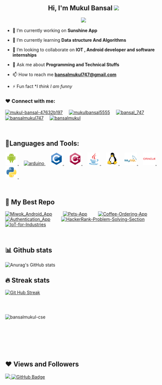 
<h2 align="center">
  Hi, I'm Mukul Bansal
  <img src="https://media.giphy.com/media/hvRJCLFzcasrR4ia7z/giphy.gif" width="28">
</h2>

<p align="center">
  <a href="https://github.com/DenverCoder1/readme-typing-svg"><img src="https://readme-typing-svg.herokuapp.com/?lines=Enthusiastic+Learner+with+a+;passion+of+programming+and+;become+a+developer&font=Fira%20Code&center=true&width=440&height=45&color=406df7&vCenter=true&size=22"></a>
</p>

- 🔭 I’m currently working on **Sunshine App**

- 🌱 I’m currently learning **Data structure And Algorithms**

- 👯 I’m looking to collaborate on **IOT , Android developer  and software internships**

- 💬 Ask me about **Programming and Technical Stuffs**

- 📫 How to reach me **bansalmukul747@gmail.com**

- ⚡ Fun fact **I think I am funny*

<h3 align="left">❤ Connect with me:</h3>
<p align="left">
<a href="https://linkedin.com/in/mukul-bansal-47632b197" target="blank"><img align="center" src="https://raw.githubusercontent.com/rahuldkjain/github-profile-readme-generator/master/src/images/icons/Social/linked-in-alt.svg" alt="mukul-bansal-47632b197" height="30" width="40" /></a>
   &nbsp;  &nbsp;
<a href="https://instagram.com/mukulbansal5555" target="blank"><img align="center" src="https://raw.githubusercontent.com/rahuldkjain/github-profile-readme-generator/master/src/images/icons/Social/instagram.svg" alt="mukulbansal5555" height="30" width="40" /></a>
   &nbsp;  &nbsp;
<a href="https://www.codechef.com/users/bansal_747" target="blank"><img align="center" src="https://cdn.jsdelivr.net/npm/simple-icons@3.1.0/icons/codechef.svg" alt="bansal_747" height="30" width="40" /></a>
   &nbsp;  &nbsp;
<a href="https://www.hackerrank.com/bansalmukul747" target="blank"><img align="center" src="https://raw.githubusercontent.com/rahuldkjain/github-profile-readme-generator/master/src/images/icons/Social/hackerrank.svg" alt="bansalmukul747" height="30" width="40" /></a>
   &nbsp;  &nbsp;
<a href="https://www.leetcode.com/bansalmukul" target="blank"><img align="center" src="https://raw.githubusercontent.com/rahuldkjain/github-profile-readme-generator/master/src/images/icons/Social/leet-code.svg" alt="bansalmukul" height="30" width="40" /></a>
   &nbsp;  &nbsp;
</p>
&nbsp;

  ##  🚀Languages and Tools:
<p align="left"> <a href="https://developer.android.com" target="_blank"> <img src="https://raw.githubusercontent.com/devicons/devicon/master/icons/android/android-original-wordmark.svg" alt="android" width="40" height="40"/> </a>
   &nbsp;  &nbsp;
  <a href="https://www.arduino.cc/" target="_blank"> <img src="https://cdn.worldvectorlogo.com/logos/arduino-1.svg" alt="arduino" width="40" height="40"/> </a>
   &nbsp;  &nbsp;
  <a href="https://www.cprogramming.com/" target="_blank"> <img src="https://raw.githubusercontent.com/devicons/devicon/master/icons/c/c-original.svg" alt="c" width="40" height="40"/> </a>
   &nbsp;  &nbsp;
  <a href="https://www.w3schools.com/cpp/" target="_blank"> <img src="https://raw.githubusercontent.com/devicons/devicon/master/icons/cplusplus/cplusplus-original.svg" alt="cplusplus" width="40" height="40"/> </a>
   &nbsp;  &nbsp;
  <a href="https://www.java.com" target="_blank"> <img src="https://raw.githubusercontent.com/devicons/devicon/master/icons/java/java-original.svg" alt="java" width="40" height="40"/> </a>
   &nbsp;  &nbsp;
  <a href="https://www.linux.org/" target="_blank"> <img src="https://raw.githubusercontent.com/devicons/devicon/master/icons/linux/linux-original.svg" alt="linux" width="40" height="40"/> </a>
  &nbsp;  &nbsp;
  <a href="https://www.mysql.com/" target="_blank"> <img src="https://raw.githubusercontent.com/devicons/devicon/master/icons/mysql/mysql-original-wordmark.svg" alt="mysql" width="40" height="40"/> </a>
   &nbsp;  &nbsp;
  <a href="https://www.oracle.com/" target="_blank"> <img src="https://raw.githubusercontent.com/devicons/devicon/master/icons/oracle/oracle-original.svg" alt="oracle" width="40" height="40"/> </a>
  &nbsp;  &nbsp;
  <a href="https://www.python.org" target="_blank"> <img src="https://raw.githubusercontent.com/devicons/devicon/master/icons/python/python-original.svg" alt="python" width="40" height="40"/> </a>
   &nbsp;  &nbsp;
</p>

&nbsp;  &nbsp;

## 📘 My Best Repo


<p align="left">
  <a href="https://github.com/bansalmukul-cse/Miwok_Android_App"><img width="382" src="https://github-readme-stats.vercel.app/api/pin/?username=bansalmukul-cse&theme=react&bg_color=1F222E&title_color=F85D7F&icon_color=F8D866&hide_border=false&show_icons=false&repo=Miwok_Android_App" alt="Miwok_Android_App"></a>
    &nbsp;  &nbsp;  &nbsp;  &nbsp;
  <a href="https://github.com/bansalmukul-cse/Pets-App"><img width="382" src="https://github-readme-stats.vercel.app/api/pin/?username=bansalmukul-cse&theme=react&bg_color=1F222E&title_color=F85D7F&icon_color=F8D866&hide_border=false&show_icons=false&repo=Pets-App" alt="Pets-App"></a>
      &nbsp;  &nbsp;  &nbsp;  &nbsp;
  <a href="https://github.com/bansalmukul-cse/Coffee-Ordering-App"><img width="382" src="https://github-readme-stats.vercel.app/api/pin/?username=bansalmukul-cse&theme=react&bg_color=1F222E&title_color=F85D7F&icon_color=F8D866&hide_border=false&show_icons=false&repo=Coffee-Ordering-App" alt="Coffee-Ordering-App"></a>
      &nbsp;  &nbsp;  &nbsp;  &nbsp;
  <a href="https://github.com/bansalmukul-cse/Authentication_App"><img width="382" src="https://github-readme-stats.vercel.app/api/pin/?username=bansalmukul-cse&theme=react&bg_color=1F222E&title_color=F85D7F&icon_color=F8D866&hide_border=false&show_icons=false&repo=Authentication_App" alt="Authentication_App"></a>
      &nbsp;  &nbsp;  &nbsp;  &nbsp;
  <a href="https://github.com/bansalmukul-cse/HackerRank-Problem-Solving-Section"><img width="382" src="https://github-readme-stats.vercel.app/api/pin/?username=bansalmukul-cse&theme=react&bg_color=1F222E&title_color=F85D7F&icon_color=F8D866&hide_border=false&show_icons=false&repo=HackerRank-Problem-Solving-Section" alt="HackerRank-Problem-Solving-Section"></a>
      &nbsp;  &nbsp;  &nbsp;  &nbsp;
  <a href="https://github.com/bansalmukul-cse/IoT-for-Industries"><img width="382" src="https://github-readme-stats.vercel.app/api/pin/?username=bansalmukul-cse&theme=react&bg_color=1F222E&title_color=F85D7F&icon_color=F8D866&hide_border=false&show_icons=false&repo=IoT-for-Industries" alt="IoT-for-Industries"></a>
      &nbsp;  &nbsp;  &nbsp;  &nbsp;
  
  
  </p>
&nbsp;  &nbsp;

## 📊 Github stats

![Anurag's GitHub stats](https://denvercoder1-github-readme-stats.vercel.app/api/?username=bansalmukul-cse&show_icons=true&count_private=true&theme=react&hide_border=false&bg_color=1F222E&title_color=F85D7F&icon_color=F8D866)

## 🔥 Streak stats
<p align="left">
  <a href="https://github.com/DenverCoder1/github-readme-streak-stats">
    <img title="🔥 Git Hub Strea" alt="Git Hub Streak" src="https://github-readme-streak-stats.herokuapp.com/?user=bansalmukul-cse&theme=monokai-metallian&hide_border=false"/>
  </a>
</p>
&nbsp;  &nbsp;

<br/>
<br/>

<p><img align="left"  src="https://github-readme-stats.vercel.app/api/top-langs?username=bansalmukul-cse&theme=dark&show_icons=true&locale=en&layout=compact" alt="bansalmukul-cse" /></p>
<br/>
<br/>
<br/>
<br/>
<br/>
<br/>
<br/>


## ❤ Views and Followers
<a href="https://github.com/Meghna-DAS/github-profile-views-counter">
    <img src="https://komarev.com/ghpvc/?username=bansalmukul-cse">
</a>
<a href="https://github.com/bansalmukul-cse?tab=followers"><img src="https://img.shields.io/github/followers/bansalmukul-cse?label=Followers&style=social" alt="GitHub Badge"></a>
